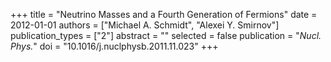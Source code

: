 +++
title = "Neutrino Masses and a Fourth Generation of Fermions"
date = 2012-01-01
authors = ["Michael A. Schmidt", "Alexei Y. Smirnov"]
publication_types = ["2"]
abstract = ""
selected = false
publication = "*Nucl. Phys.*"
doi = "10.1016/j.nuclphysb.2011.11.023"
+++

